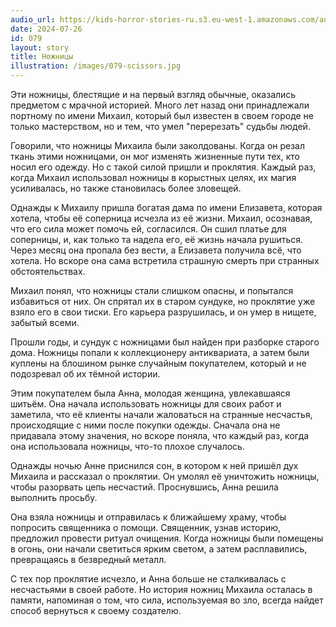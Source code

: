 ```yaml
---
audio_url: https://kids-horror-stories-ru.s3.eu-west-1.amazonaws.com/audio/079-scissors.mp3
date: 2024-07-26
id: 079
layout: story
title: Ножницы
illustration: /images/079-scissors.jpg
---
```


Эти ножницы, блестящие и на первый взгляд обычные, оказались предметом с мрачной историей. Много лет назад они принадлежали портному по имени Михаил, который был известен в своем городе не только мастерством, но и тем, что умел "перерезать" судьбы людей.

Говорили, что ножницы Михаила были заколдованы. Когда он резал ткань этими ножницами, он мог изменять жизненные пути тех, кто носил его одежду. Но с такой силой пришли и проклятия. Каждый раз, когда Михаил использовал ножницы в корыстных целях, их магия усиливалась, но также становилась более зловещей.

Однажды к Михаилу пришла богатая дама по имени Елизавета, которая хотела, чтобы её соперница исчезла из её жизни. Михаил, осознавая, что его сила может помочь ей, согласился. Он сшил платье для соперницы, и, как только та надела его, её жизнь начала рушиться. Через месяц она пропала без вести, а Елизавета получила всё, что хотела. Но вскоре она сама встретила страшную смерть при странных обстоятельствах.

Михаил понял, что ножницы стали слишком опасны, и попытался избавиться от них. Он спрятал их в старом сундуке, но проклятие уже взяло его в свои тиски. Его карьера разрушилась, и он умер в нищете, забытый всеми.

Прошли годы, и сундук с ножницами был найден при разборке старого дома. Ножницы попали к коллекционеру антиквариата, а затем были куплены на блошином рынке случайным покупателем, который и не подозревал об их тёмной истории.

Этим покупателем была Анна, молодая женщина, увлекавшаяся шитьём. Она начала использовать ножницы для своих работ и заметила, что её клиенты начали жаловаться на странные несчастья, происходящие с ними после покупки одежды. Сначала она не придавала этому значения, но вскоре поняла, что каждый раз, когда она использовала ножницы, что-то плохое случалось.

Однажды ночью Анне приснился сон, в котором к ней пришёл дух Михаила и рассказал о проклятии. Он умолял её уничтожить ножницы, чтобы разорвать цепь несчастий. Проснувшись, Анна решила выполнить просьбу.

Она взяла ножницы и отправилась к ближайшему храму, чтобы попросить священника о помощи. Священник, узнав историю, предложил провести ритуал очищения. Когда ножницы были помещены в огонь, они начали светиться ярким светом, а затем расплавились, превращаясь в безвредный металл.

С тех пор проклятие исчезло, и Анна больше не сталкивалась с несчастьями в своей работе. Но история ножниц Михаила осталась в памяти, напоминая о том, что сила, используемая во зло, всегда найдет способ вернуться к своему создателю.